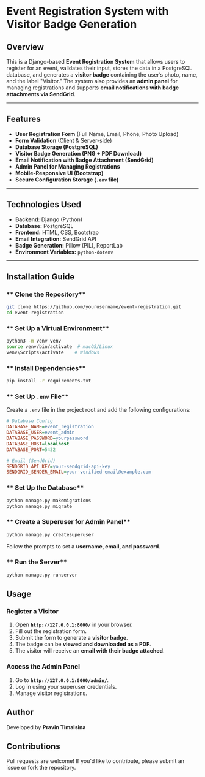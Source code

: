 # Event Registration System with Visitor Badge Generation

## Overview
This is a Django-based **Event Registration System** that allows users to register for an event, validates their input, stores the data in a PostgreSQL database, and generates a **visitor badge** containing the user’s photo, name, and the label "Visitor." The system also provides an **admin panel** for managing registrations and supports **email notifications with badge attachments via SendGrid**.

---

## Features
-  **User Registration Form** (Full Name, Email, Phone, Photo Upload)  
-  **Form Validation** (Client & Server-side)  
-  **Database Storage (PostgreSQL)**  
-  **Visitor Badge Generation (PNG + PDF Download)**  
-  **Email Notification with Badge Attachment (SendGrid)**  
-  **Admin Panel for Managing Registrations**  
-  **Mobile-Responsive UI (Bootstrap)**  
-  **Secure Configuration Storage (`.env` file)**  

---

## Technologies Used
- **Backend:** Django (Python)
- **Database:** PostgreSQL
- **Frontend:** HTML, CSS, Bootstrap
- **Email Integration:** SendGrid API
- **Badge Generation:** Pillow (PIL), ReportLab
- **Environment Variables:** `python-dotenv`

---

## Installation Guide
### ** Clone the Repository**
```bash
git clone https://github.com/yourusername/event-registration.git
cd event-registration
```

### ** Set Up a Virtual Environment**
```bash
python3 -m venv venv
source venv/bin/activate  # macOS/Linux
venv\Scripts\activate    # Windows
```

### ** Install Dependencies**
```bash
pip install -r requirements.txt
```

### ** Set Up `.env` File**
Create a `.env` file in the project root and add the following configurations:
```ini
# Database Config
DATABASE_NAME=event_registration
DATABASE_USER=event_admin
DATABASE_PASSWORD=yourpassword
DATABASE_HOST=localhost
DATABASE_PORT=5432

# Email (SendGrid)
SENDGRID_API_KEY=your-sendgrid-api-key
SENDGRID_SENDER_EMAIL=your-verified-email@example.com
```

### ** Set Up the Database**
```bash
python manage.py makemigrations
python manage.py migrate
```

### ** Create a Superuser for Admin Panel**
```bash
python manage.py createsuperuser
```
Follow the prompts to set a **username, email, and password**.

### ** Run the Server**
```bash
python manage.py runserver
```



## Usage
### **Register a Visitor**
1. Open **`http://127.0.0.1:8000/`** in your browser.
2. Fill out the registration form.
3. Submit the form to generate a **visitor badge**.
4. The badge can be **viewed and downloaded as a PDF**.
5. The visitor will receive an **email with their badge attached**.

### **Access the Admin Panel**
1. Go to **`http://127.0.0.1:8000/admin/`**.
2. Log in using your superuser credentials.
3. Manage visitor registrations.





## Author
Developed by **Pravin Timalsina**



## Contributions
Pull requests are welcome! If you'd like to contribute, please submit an issue or fork the repository.


